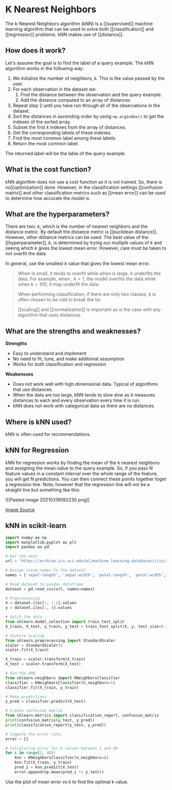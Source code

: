 # K Nearest Neighbors

The k-Nearest Neighbors algorithm (kNN) is a [[supervised]] machine learning algorithm that can be used to solve both [[classification]] and [[regression]] problems. kNN makes use of [[distance]]. 

## How does it work? 

Let's assume the goal is to find the label of a query example. The kNN algorithm works in the following way: 

1. We initialize the number of neighbors, $k$. This is the value passed by the user. 
2. For each observation in the dataset we: 
	1. Find the distance between the observation and the query example.
	2. Add the distance computed to an array of distances
3. Repeat step 2 until you have run through all of the observations in the dataset.
4. Sort the distances in ascending order by using `np.argindex()` to get the indexes of the sorted array.
5. Subset the first $k$ indexes from the array of distances. 
6. Get the corresponding labels of these indexes.
7. Find the most common label among these labels. 
8. Return the most common label. 

The returned label will be the lable of the query example. 

## What is the cost function? 

kNN algorithm does not use a cost function as it is not trained. So, there is no[[optimization]] done. However, in the classification settings [[confusion matrix]] and other classification metrics such as [[mean error]] can be used to determine how accurate the model is. 

## What are the hyperparameters?

There are two: $k$, which is the number of nearest neighbors and the distance metric. By default the distance metric is [[euclidean distance]]. However, other distance metrics can be used. The best value of the [[hyperparameter]], $k$, is determined by trying our multiple values of $k$ and seeing which $k$ gives the lowest mean error. However, care must be taken to not overfit the data. 

In general, use the smallest $k$ value that gives the lowest mean error. 

> When  is small, it tends to overfit while when is large, it underfits the data. For example, when , $k=1$, the model overfits the data while when $k=100$, it may underfit the data.

> When performing classification, if there are only two classes, $k$ is often chosen to be odd to break the tie.

> [[scaling]] and [[normalization]] is important as is the case with any algorithm that uses distances.

## What are the strengths and weaknesses?

**Strengths**
* Easy to understand and implement
* No need to fit, tune, and make additional assumption
* Works for both classification and regression

**Weakensses**

* Does not work well with high dimensional data. Typical of algorithms that use distances. 
* When the data are too large, kNN tends to slow dow as it measures distances to each and every observation every time it is run. 
* kNN does not work with categorical data as there are no distances.

## Where is kNN used? 

kNN is often used for recommendations. 

## kNN for Regression

kNN for regression works by finding the mean of the $k$ nearest neighbors and assigning the mean value to the query example. So, if you pass N feature values in a constant interval over the whole range of the feature, you will get N predictions. You can then connect these points together toget a regression line. Note, however that the regression line will not be a straight line but something like this: 

![[Pasted image 20210319092230.png]]

[Image Source](https://towardsdatascience.com/the-basics-knn-for-classification-and-regression-c1e8a6c955)

## kNN in scikit-learn

```python
import numpy as np
import matplotlib.pyplot as plt
import pandas as pd

# Get the data
url = "https://archive.ics.uci.edu/ml/machine-learning-databases/iris/iris.data" 

# Assign colum names to the dataset
names = ['sepal-length', 'sepal-width', 'petal-length', 'petal-width', 'Class']

# Read dataset to pandas dataframe
dataset = pd.read_csv(url, names=names)

# Preprocessing
X = dataset.iloc[:, :-1].values
y = dataset.iloc[:, 4].values

# Split the data
from sklearn.model_selection import train_test_split
X_train, X_test, y_train, y_test = train_test_split(X, y, test_size=0.20)

# Feature Scaling
from sklearn.preprocessing import StandardScaler
scaler = StandardScaler()
scaler.fit(X_train)

X_train = scaler.transform(X_train)
X_test = scaler.transform(X_test)

# Run the kNN
from sklearn.neighbors import KNeighborsClassifier
classifier = KNeighborsClassifier(n_neighbors=5)
classifier.fit(X_train, y_train)

# Make predictions
y_pred = classifier.predict(X_test)

# Create confusion matrix
from sklearn.metrics import classification_report, confusion_matrix
print(confusion_matrix(y_test, y_pred))
print(classification_report(y_test, y_pred))

# Compute the error rate: 
error = []

# Calculating error for K values between 1 and 40
for i in range(1, 40):
    knn = KNeighborsClassifier(n_neighbors=i)
    knn.fit(X_train, y_train)
    pred_i = knn.predict(X_test)
    error.append(np.mean(pred_i != y_test))
```

Use the plot of mean error vs k to find the optimal k value.